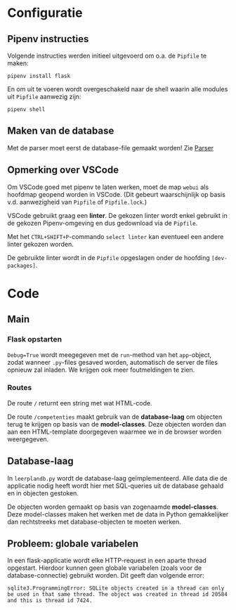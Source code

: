 # Configuratie

## Pipenv instructies

Volgende instructies werden initieel uitgevoerd om o.a. de `Pipfile` te maken:

    pipenv install flask

En om uit te voeren wordt overgeschakeld naar de shell waarin alle modules uit `Pipfile` aanwezig zijn:

    pipenv shell

## Maken van de database

Met de parser moet eerst de database-file gemaakt worden!
Zie [Parser](../parser)

## Opmerking over VSCode

Om VSCode goed met pipenv te laten werken, moet de map `webui` als hoofdmap geopend worden in VSCode.
(Dit gebeurt waarschijnlijk op basis v.d. aanwezigheid van `Pipfile` of `Pipfile.lock`.)

VSCode gebruikt graag een **linter**.
De gekozen linter wordt enkel gebruikt in de gekozen Pipenv-omgeving en dus gedownload via de `Pipfile`.

Met het `CTRL+SHIFT+P`-commando `select linter` kan eventueel een andere linter gekozen worden.

De gebruikte linter wordt in de `Pipfile` opgeslagen onder de hoofding `[dev-packages]`.


# Code

## Main

### Flask opstarten

`Debug=True` wordt meegegeven met de `run`-method van het `app`-object, zodat wanneer `.py`-files
gesaved worden, automatisch de server de files opnieuw zal inladen. We krijgen ook meer foutmeldingen
te zien.

### Routes

De route `/` returnt een string met wat HTML-code.

De route `/competenties` maakt gebruik van de **database-laag** om
objecten terug te krijgen op basis van de **model-classes**.
Deze objecten worden dan aan een HTML-template doorgegeven waarmee we in de browser worden
weergegeven.

## Database-laag

In `leerplandb.py` wordt de database-laag geïmplementeerd.
Alle data die de applicatie nodig heeft wordt hier met SQL-queries uit de database gehaald
en in objecten gestoken.

De objecten worden gemaakt op basis van zogenaamde **model-classes**.
Deze model-classes maken het werken met de data in Python gemakkelijker dan rechtstreeks
met database-objecten te moeten werken.

## Probleem: globale variabelen

In een flask-applicatie wordt elke HTTP-request in een aparte thread opgestart.
Hierdoor kunnen geen globale variabelen (zoals voor de database-connectie) gebruikt worden.
Dit geeft dan volgende error:

```
sqlite3.ProgrammingError: SQLite objects created in a thread can only be used in that same thread. The object was created in thread id 20584 and this is thread id 7424.
```


